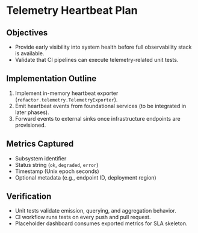# Telemetry Heartbeat Plan

## Objectives
- Provide early visibility into system health before full observability stack is available.
- Validate that CI pipelines can execute telemetry-related unit tests.

## Implementation Outline
1. Implement in-memory heartbeat exporter (`refactor.telemetry.TelemetryExporter`).
2. Emit heartbeat events from foundational services (to be integrated in later phases).
3. Forward events to external sinks once infrastructure endpoints are provisioned.

## Metrics Captured
- Subsystem identifier
- Status string (`ok`, `degraded`, `error`)
- Timestamp (Unix epoch seconds)
- Optional metadata (e.g., endpoint ID, deployment region)

## Verification
- Unit tests validate emission, querying, and aggregation behavior.
- CI workflow runs tests on every push and pull request.
- Placeholder dashboard consumes exported metrics for SLA skeleton.
